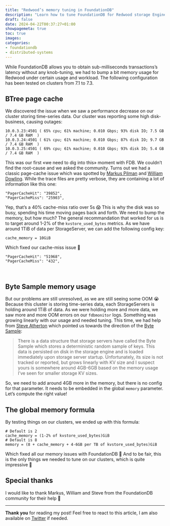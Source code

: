 ```yaml
---
title: "Redwood’s memory tuning in FoundationDB"
description: "Learn how to tune FoundationDB for Redwood storage Engine"
draft: false
date: 2024-04-22T00:37:27+01:00
showpagemeta: true
toc: true
images:
categories:
- foundationdb
- distributed-systems
---
```


While FoundationDB allows you to obtain sub-milliseconds transactions’s latency without any knob-tuning, we had to bump a bit memory usage for Redwood under certain usage and workload. The following configuration has been tested on clusters from 7.1 to 7.3.

## BTree page cache

We discovered the issue when we saw a performance decrease on our cluster storing time-series data. Our cluster was reporting some high disk-business, causing outages:

```
10.0.3.23:4501 ( 65% cpu; 61% machine; 0.010 Gbps; 93% disk IO; 7.5 GB / 7.4 GB RAM  )
10.0.3.24:4501 ( 61% cpu; 61% machine; 0.010 Gbps; 87% disk IO; 9.7 GB / 7.4 GB RAM  )
10.0.3.25:4501 ( 69% cpu; 61% machine; 0.010 Gbps; 93% disk IO; 5.4 GB / 7.4 GB RAM  )
```

This was our first «we need to dig into this» moment with FDB. We couldn’t find the root-cause and we asked the community. Turns out we had a classic page-cache issue which was spotted by [Markus Pilman](https://forums.foundationdb.org/u/markus.pilman/summary) and [William Dowling](https://forums.foundationdb.org/u/wmd/summary). While the trace files are pretty verbose, they are containing a lot of information like this one:

```
"PagerCacheHit": "39852",
"PagerCacheMiss": "25903",
```

Yep, that’s a 40% cache-miss ratio over 5s 😱 This is why the disk was so busy, spending his time moving pages back and forth. We need to bump the memory, but how much? The general recommandation that worked for us is to target around 1-2% of the `kvstore_used_bytes` metrics. As we have around 1TiB of data per StorageServer, we can add the following config key:

```
cache_memory = 10GiB
```

Which fixed our cache-miss issue 🎉

```
"PagerCacheHit": "51968",
"PagerCacheMiss": "432",
```
 
## Byte Sample memory usage

But our problems are still unresolved, as we are still seeing some OOM 😭 Because this cluster is storing time-series data, each StorageServers is holding around 1TiB of data. As we were holding more and more data, we saw more and more OOM errors on our `fdbmonitor` logs. Something was growing linearly with our usage and needed tuning. This time, we had help from [Steve Atherton](https://forums.foundationdb.org/u/SteavedHams/summary) which pointed us towards the direction of the [Byte Sample](https://forums.foundationdb.org/t/foundationdb-7-1-24-the-memory-usage-after-clean-startup-of-fdbserver-process-is-too-high/3863/8?u=pierrez):

> There is a data structure that storage servers have called the Byte Sample which stores a deterministic random sample of keys. This data is persisted on disk in the storage engine and is loaded immediately upon storage server startup. Unfortunately, its size is not tracked or reported, but grows linearly with KV size and I suspect yours is somewhere around 4GB-6GB based on the memory usage I’ve seen for smaller storage KV sizes.

So, we need to add around 4GB more in the memory, but there is no config for that parameter. It needs to be embedded in the global `memory` parameter. Let’s compute the right value!

## The global memory formula

By testing things on our clusters, we ended up with this formula:
```
# Default is 2
cache_memory = (1-2% of kvstore_used_bytes)GiB
# Default is 8
memory = (8 + cache_memory + 4-6GB per TB of kvstore_used_bytes)GiB
```

Which fixed all our memory issues with FoundationDB 🎉 And to be fair, this is the only things we needed to tune on our clusters, which is quite impressive 👀

## Special thanks
I would like to thank Markus, William and Steve from the FoundationDB community for their help 🤝

---

**Thank you** for reading my post! Feel free to react to this article, I am also available on [Twitter](https://twitter.com/PierreZ) if needed.
